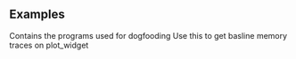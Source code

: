 ## Examples

Contains the programs used for dogfooding
Use this to get basline memory traces on plot\_widget
